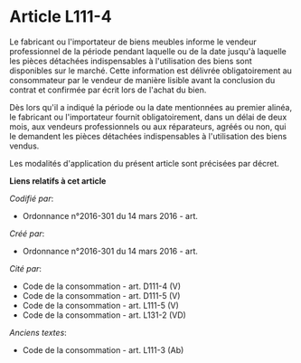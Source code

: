# Article L111-4

Le fabricant ou l'importateur de biens meubles informe le vendeur professionnel de la période pendant laquelle ou de la date
jusqu'à laquelle les pièces détachées indispensables à l'utilisation des biens sont disponibles sur le marché. Cette
information est délivrée obligatoirement au consommateur par le vendeur de manière lisible avant la conclusion du contrat et
confirmée par écrit lors de l'achat du bien.

Dès lors qu'il a indiqué la période ou la date mentionnées au premier alinéa, le fabricant ou l'importateur fournit
obligatoirement, dans un délai de deux mois, aux vendeurs professionnels ou aux réparateurs, agréés ou non, qui le demandent
les pièces détachées indispensables à l'utilisation des biens vendus.

Les modalités d'application du présent article sont précisées par décret.

**Liens relatifs à cet article**

_Codifié par_:

  - Ordonnance n°2016-301 du 14 mars 2016 - art.

_Créé par_:

  - Ordonnance n°2016-301 du 14 mars 2016 - art.

_Cité par_:

  - Code de la consommation - art. D111-4 (V)
  - Code de la consommation - art. D111-5 (V)
  - Code de la consommation - art. L111-5 (V)
  - Code de la consommation - art. L131-2 (VD)

_Anciens textes_:

  - Code de la consommation - art. L111-3 (Ab)
